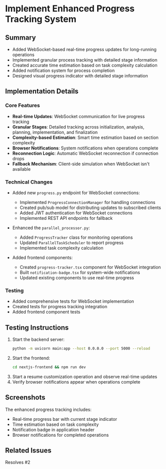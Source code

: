 # Implement Enhanced Progress Tracking System

## Summary
- Added WebSocket-based real-time progress updates for long-running operations
- Implemented granular process tracking with detailed stage information
- Created accurate time estimation based on task complexity calculation
- Added notification system for process completion
- Designed visual progress indicator with detailed stage information

## Implementation Details

### Core Features
- **Real-time Updates**: WebSocket communication for live progress tracking
- **Granular Stages**: Detailed tracking across initialization, analysis, planning, implementation, and finalization
- **Complexity-based Estimation**: Smart time estimation based on section complexity
- **Browser Notifications**: System notifications when operations complete
- **Reconnection Logic**: Automatic WebSocket reconnection if connection drops
- **Fallback Mechanism**: Client-side simulation when WebSocket isn't available

### Technical Changes
- Added new `progress.py` endpoint for WebSocket connections:
  - Implemented `ProgressConnectionManager` for handling connections
  - Created pub/sub model for distributing updates to subscribed clients
  - Added JWT authentication for WebSocket connections
  - Implemented REST API endpoints for fallback

- Enhanced the `parallel_processor.py`:
  - Added `ProgressTracker` class for monitoring operations
  - Updated `ParallelTaskScheduler` to report progress
  - Implemented task complexity calculation

- Added frontend components:
  - Created `progress-tracker.tsx` component for WebSocket integration
  - Built `notification-badge.tsx` for system-wide notifications
  - Updated existing components to use real-time progress

### Testing
- Added comprehensive tests for WebSocket implementation
- Created tests for progress tracking integration
- Added frontend component tests

## Testing Instructions
1. Start the backend server:
   ```bash
   python -m uvicorn main:app --host 0.0.0.0 --port 5000 --reload
   ```
2. Start the frontend:
   ```bash
   cd nextjs-frontend && npm run dev
   ```
3. Start a resume customization operation and observe real-time updates
4. Verify browser notifications appear when operations complete

## Screenshots
The enhanced progress tracking includes:
- Real-time progress bar with current stage indicator
- Time estimation based on task complexity
- Notification badge in application header
- Browser notifications for completed operations

## Related Issues
Resolves #2